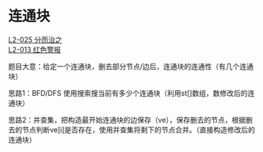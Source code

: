 # 连通块

[L2-025 分而治之](https://pintia.cn/problem-sets/994805046380707840/exam/problems/type/7?problemSetProblemId=994805056195379200&page=1)  
[L2-013 红色警报](https://pintia.cn/problem-sets/994805046380707840/exam/problems/type/7?problemSetProblemId=994805063963230208&page=1)

题目大意：给定一个连通块，删去部分节点/边后，连通块的连通性（有几个连通块）

思路1：BFD/DFS 使用搜索搜当前有多少个连通块（利用st[]数组，数修改后的连通块）

思路2：并查集，把构造最开始连通块的边保存（ve），保存删去的节点，根据删去的节点判断ve[i]是否存在，使用并查集将剩下的节点合并。（直接构造修改后的连通块）
